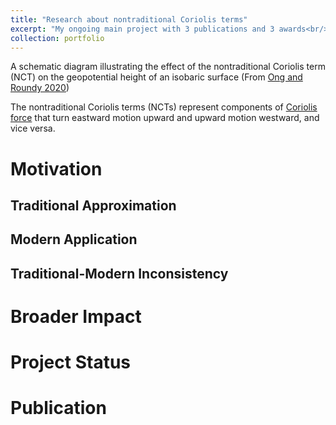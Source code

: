 ```yaml
---
title: "Research about nontraditional Coriolis terms"
excerpt: "My ongoing main project with 3 publications and 3 awards<br/><img src='/images/Research_1.svg'>"
collection: portfolio
---
```


A schematic diagram illustrating the effect of the nontraditional Coriolis term (NCT) on the geopotential height of an isobaric surface (From [Ong and Roundy 2020](https://hingong.github.io/publication/2019-11-19-paper-title-number-3)) 

The nontraditional Coriolis terms (NCTs) represent components of [Coriolis force](https://en.wikipedia.org/wiki/Coriolis_force#E%C3%B6tv%C3%B6s_effect) that turn eastward motion upward and upward motion westward, and vice versa.

Motivation
====

Traditional Approximation
----

Modern Application
----

Traditional-Modern Inconsistency
----

Broader Impact
====

Project Status
====

Publication
====

